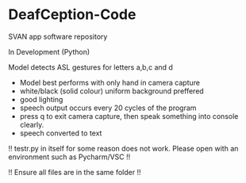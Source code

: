 # DeafCeption-Code
SVAN app software repository

In Development (Python)

Model detects ASL gestures for letters a,b,c and d
- Model best performs with only hand in camera capture
- white/black (solid colour) uniform background preffered
- good lighting
- speech output occurs every 20 cycles of the program
- press q to exit camera capture, then speak something into console clearly.
- speech converted to text

!! testr.py in itself for some reason does not work. Please open with an environment such as Pycharm/VSC !!

!! Ensure all files are in the same folder !!
